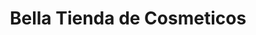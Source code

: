 ---
title: "Bella Tienda de Cosmeticos"
url: /manizales/bella-tienda-de-cosmeticos/
shop: Kosmetik
---